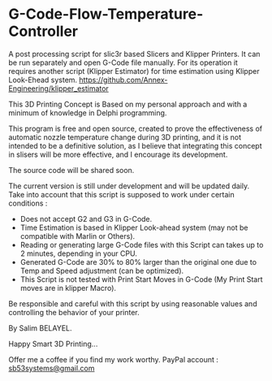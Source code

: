 # G-Code-Flow-Temperature-Controller
A post processing script for slic3r based Slicers and Klipper Printers. It can be run separately and open G-Code file manually.
For its operation it requires another script (Klipper Estimator) for time estimation using Klipper Look-Ehead system.
https://github.com/Annex-Engineering/klipper_estimator

This 3D Printing Concept is Based on my personal approach and with a minimum of knowledge in Delphi programming.

This program is free and open source,  created to prove the effectiveness of automatic nozzle temperature change during 3D printing, and it is not intended to be a definitive solution, as I believe that integrating this concept in slisers will be more effective, and I encourage its development.



The source code will be shared soon.



The current version is still under development and will be updated daily.
Take into account that this script is supposed to work under certain conditions :
- Does not accept G2 and G3 in G-Code.
- Time Estimation is based in Klipper Look-ahead system (may not be compatible with Marlin or Others).
- Reading or generating large G-Code files with this Script can takes up to 2 minutes, depending in your CPU.
- Generated G-Code are 30% to 80% larger than the original one due to Temp and Speed adjustment (can be optimized).
- This Script is not tested with Print Start Moves in G-Code (My Print Start moves are in klipper Macro).


Be responsible and careful with this script by using reasonable values ​​and controlling the behavior of your printer.

By Salim BELAYEL.

Happy Smart 3D Printing...

Offer me a coffee if you find my work worthy. PayPal account : sb53systems@gmail.com
